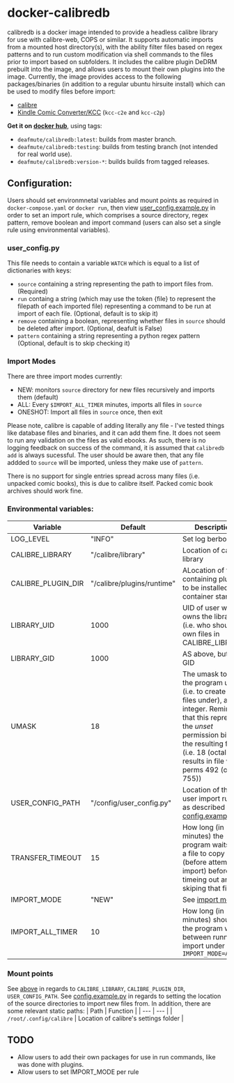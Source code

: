 # docker-calibredb
calibredb is a docker image intended to provide a headless calibre library for use with calibre-web, COPS or similar. It supports automatic imports from a mounted host directory(s), with the ability filter files based on regex patterns and to run custom modification via shell commands to the files prior to import based on subfolders. It includes the calibre plugin DeDRM prebuilt into the image, and allows users to mount their own plugins into the image. Currently, the image provides access to the following packages/binaries (in addition to a regular ubuntu hirsuite install) which can be used to modify files before import:

- [calibre](https://manual.calibre-ebook.com/generated/en/cli-index.html)
- [Kindle Comic Converter/KCC](https://github.com/ciromattia/kcc) (`kcc-c2e` and `kcc-c2p`)

**Get it on [docker hub](https://hub.docker.com/repository/docker/deafmute/calibredb)**, using tags:
- `deafmute/calibredb:latest`: builds from master branch.
- `deafmute/calibredb:testing`: builds from testing branch (not intended for real world use).
- `deafmute/calibredb:version-*`: builds builds from tagged releases.

## Configuration:
Users should set environmnetal variables and mount points as required in `docker-compose.yaml` or `docker run`, then view [user_config.example.py](user_config.example.py) in order to set an import rule, which comprises a source directory, regex pattern, remove boolean and import command (users can also set a single rule using environmental variables).

### user_config.py
This file needs to contain a variable `WATCH` which is equal to a list of dictionaries with keys:
-  `source` containing a string representing the path to import files from. (Required)
-   `run` containg a string (which may use the token {file} to represent the filepath of each imported file) representing a command to be run at import of each file. (Optional, default is to skip it)
-   `remove` containing a boolean, representing whether files in `source` should be deleted after import. (Optional, deafult is False) 
-   `pattern` containing a string representing a python regex pattern (Optional, default is to skip checking it)

### Import Modes
There are three import modes currently:
- NEW: monitors `source` directory for new files recursively and imports them (default) 
- ALL: Every `$IMPORT_ALL_TIMER` minutes, imports all files in `source`  
- ONESHOT: Import all files in `source` once, then exit

Please note, calibre is capable of adding literally any file - I've tested things like database files and binaries, and it can add them fine. It does not seem to run any validation on the files as valid ebooks. As such, there is no logging feedback on success of the command, it is assumed that `calibredb add` is always sucessful. The user should be aware then, that any file addded to `source` will be imported, unless they make use of `pattern`. 

There is no support for single entries spread across many files (i.e. unpacked comic books), this is due to calibre itself. Packed comic book archives should work fine.

### Environmental variables: 

| Variable | Default | Description |  Valid values | 
| --- | --- | --- | --- |
| LOG_LEVEL | "INFO" | Set log berbosity | "DEBUG","INFO","WARNING","ERROR","CRITICAL" | 
| CALIBRE_LIBRARY | "/calibre/library" | Location of calibre library | Any directory |
| CALIBRE_PLUGIN_DIR | "/calibre/plugins/runtime" | ALocation of folder containing plugins to be installed at container start | Any directory | 
| LIBRARY_UID | 1000 | UID of user who owns the library (i.e. who should own files in CALIBRE_LIBRARY) | Any 32-bit int | 
| LIBRARY_GID | 1000 | AS above, but for GID | Any 32-bit-int |
| UMASK | 18 | The umask to run the program under (i.e. to create new files under), as an integer. Reminder that this represents the _unset_ permission bits of the resulting file (i.e. 18 (octal 022) results in file with perms 492 (octal 755)) | 0-511 |
| USER_CONFIG_PATH | "/config/user_config.py" | Location of the user import rules, as described in [config.example.py](config.example.py) | Valid file path | 
| TRANSFER_TIMEOUT | 15 | How long (in minutes) the program waits for a file to copy (before attempting import) before timeing out and skiping that file | Any int |  
| IMPORT_MODE | "NEW" | See [import modes](#import-modes) | "NEW","ALL","ONESHOT" | 
| IMPORT_ALL_TIMER | 10 | How long (in minutes) should the program wait between running import under `IMPORT_MODE=ALL` | Any int | 

### Mount points
See [above](#environmental-variables) in regards to `CALIBRE_LIBRARY`, `CALIBRE_PLUGIN_DIR`, `USER_CONFIG_PATH`. See [config.example.py](config.example.py) in regards to setting the location of the source directories to import new files from. In addition, there are some relevant static paths: 
| Path | Function |
| --- | --- |
| `/root/.config/calibre` | Location of calibre's settings folder |

## TODO 
- Allow users to add their own packages for use in run commands, like was done with plugins. 
- Allow users to set IMPORT_MODE per rule 